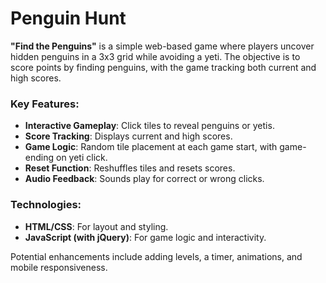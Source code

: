 # Penguin Hunt

**"Find the Penguins"** is a simple web-based game where players uncover hidden penguins in a 3x3 grid while avoiding a yeti. The objective is to score points by finding penguins, with the game tracking both current and high scores.

### **Key Features:**
- **Interactive Gameplay**: Click tiles to reveal penguins or yetis.
- **Score Tracking**: Displays current and high scores.
- **Game Logic**: Random tile placement at each game start, with game-ending on yeti click.
- **Reset Function**: Reshuffles tiles and resets scores.
- **Audio Feedback**: Sounds play for correct or wrong clicks.

### **Technologies**: 
- **HTML/CSS**: For layout and styling.
- **JavaScript (with jQuery)**: For game logic and interactivity.

Potential enhancements include adding levels, a timer, animations, and mobile responsiveness.
